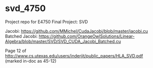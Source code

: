 # svd_4750
Project repo for E4750 Final Project: SVD

Jacobi: https://github.com/MMichel/CudaJacobi/blob/master/jacobi.cu
Batched Jacobi: https://github.com/OrangeOwlSolutions/Linear-Algebra/blob/master/SVD/SVD_CUDA_Jacobi_Batched.cu

Page 12 of http://www.cs.utexas.edu/users/inderjit/public_papers/HLA_SVD.pdf (marked in-doc as 45-12)
